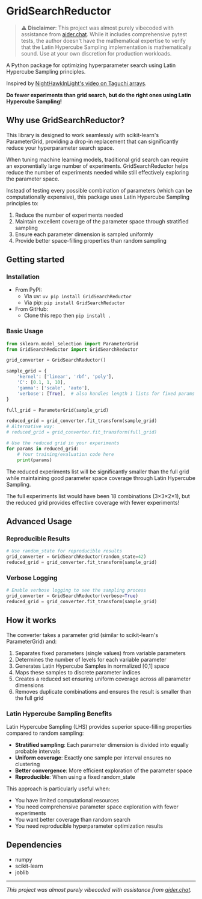 # GridSearchReductor

> **⚠️ Disclaimer**: This project was almost purely vibecoded with assistance from [aider.chat](https://github.com/Aider-AI/aider/). While it includes comprehensive pytest tests, the author doesn't have the mathematical expertise to verify that the Latin Hypercube Sampling implementation is mathematically sound. Use at your own discretion for production workloads.

A Python package for optimizing hyperparameter search using Latin Hypercube Sampling principles.

Inspired by [NightHawkInLight's video on Taguchi arrays](https://www.youtube.com/watch?v=5oULEuOoRd0&pp=ygUPdGFndXNoaSBhcnJhYXlz).


**Do fewer experiments than grid search, but do the right ones using Latin Hypercube Sampling!**

## Why use GridSearchReductor?

This library is designed to work seamlessly with scikit-learn's ParameterGrid, providing a drop-in replacement that can significantly reduce your hyperparameter search space.

When tuning machine learning models, traditional grid search can require an exponentially large number of experiments. GridSearchReductor helps reduce the number of experiments needed while still effectively exploring the parameter space.

Instead of testing every possible combination of parameters (which can be computationally expensive), this package uses Latin Hypercube Sampling principles to:
1. Reduce the number of experiments needed
2. Maintain excellent coverage of the parameter space through stratified sampling
3. Ensure each parameter dimension is sampled uniformly
4. Provide better space-filling properties than random sampling

## Getting started

### Installation

* From PyPI:
    * Via uv: `uv pip install GridSearchReductor`
    * Via pip: `pip install GridSearchReductor`
* From GitHub:
    * Clone this repo then `pip install .`

### Basic Usage

```python
from sklearn.model_selection import ParameterGrid
from GridSearchReductor import GridSearchReductor

grid_converter = GridSearchReductor()

sample_grid = {
    'kernel': ['linear', 'rbf', 'poly'],
    'C': [0.1, 1, 10],
    'gamma': ['scale', 'auto'],
    'verbose': [True],  # also handles length 1 lists for fixed params
}

full_grid = ParameterGrid(sample_grid)

reduced_grid = grid_converter.fit_transform(sample_grid)
# Alternative way:
# reduced_grid = grid_converter.fit_transform(full_grid)

# Use the reduced grid in your experiments
for params in reduced_grid:
    # Your training/evaluation code here
    print(params)
```

The reduced experiments list will be significantly smaller than the full grid while maintaining good parameter space coverage through Latin Hypercube Sampling.

The full experiments list would have been 18 combinations (3×3×2×1), but the reduced grid provides effective coverage with fewer experiments!

## Advanced Usage

### Reproducible Results

```python
# Use random_state for reproducible results
grid_converter = GridSearchReductor(random_state=42)
reduced_grid = grid_converter.fit_transform(sample_grid)
```

### Verbose Logging

```python
# Enable verbose logging to see the sampling process
grid_converter = GridSearchReductor(verbose=True)
reduced_grid = grid_converter.fit_transform(sample_grid)
```

## How it works

The converter takes a parameter grid (similar to scikit-learn's ParameterGrid) and:
1. Separates fixed parameters (single values) from variable parameters
2. Determines the number of levels for each variable parameter
3. Generates Latin Hypercube Samples in normalized [0,1] space
4. Maps these samples to discrete parameter indices
5. Creates a reduced set ensuring uniform coverage across all parameter dimensions
6. Removes duplicate combinations and ensures the result is smaller than the full grid

### Latin Hypercube Sampling Benefits

Latin Hypercube Sampling (LHS) provides superior space-filling properties compared to random sampling:
- **Stratified sampling**: Each parameter dimension is divided into equally probable intervals
- **Uniform coverage**: Exactly one sample per interval ensures no clustering
- **Better convergence**: More efficient exploration of the parameter space
- **Reproducible**: When using a fixed random_state

This approach is particularly useful when:
- You have limited computational resources
- You need comprehensive parameter space exploration with fewer experiments
- You want better coverage than random search
- You need reproducible hyperparameter optimization results

## Dependencies

- numpy
- scikit-learn
- joblib

---

*This project was almost purely vibecoded with assistance from [aider.chat](https://github.com/Aider-AI/aider/).*

